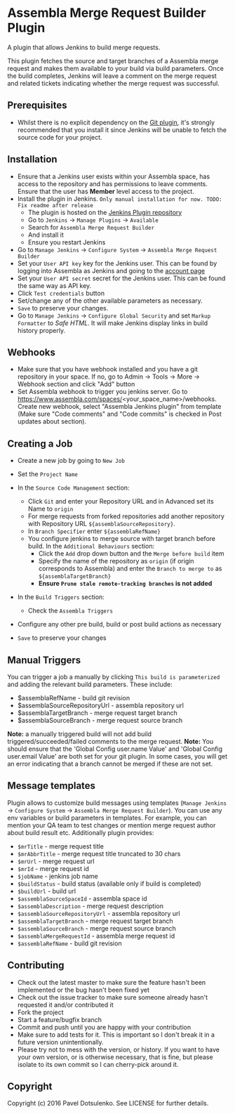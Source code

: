 # Assembla Merge Request Builder Plugin

A plugin that allows Jenkins to build merge requests.

This plugin fetches the source and target branches of a Assembla merge request and makes them available
to your build via build parameters. Once the build completes, Jenkins will leave a comment on the merge
request and related tickets indicating whether the merge request was successful.

## Prerequisites

* Whilst there is no explicit dependency on the [Git plugin](https://wiki.jenkins-ci.org/display/JENKINS/Git+Plugin),
  it's strongly recommended that you install it since Jenkins will be unable to fetch the source code for your project.

## Installation

* Ensure that a Jenkins user exists within your Assembla space, has access to the repository and has permissions to leave comments. Ensure that the user
  has **Member** level access to the project.
* Install the plugin in Jenkins. `Only manual installation for now. TODO: Fix readme after release`
    * The plugin is hosted on the [Jenkins Plugin repository](https://wiki.jenkins-ci.org/display/JENKINS/Assembla+Merge+Request+Builder+Plugin) 
    * Go to ``Jenkins`` -> ``Manage Plugins`` -> ``Available``
    * Search for ``Assembla Merge Request Builder``
    * And install it
    * Ensure you restart Jenkins
* Go to ``Manage Jenkins`` -> ``Configure System`` -> ``Assembla Merge Request Builder``
* Set your ``User API key`` key for the Jenkins user. This can be found by logging into Assembla as Jenkins and going to the [account page](https://www.assembla.com/user/edit/manage_clients) 
* Set your ``User API secret`` secret for the Jenkins user. This can be found the same way as API key.
* Click `Test credentials` button 
* Set/change any of the other available parameters as necessary.
* ``Save`` to preserve your changes.
* Go to `Manage Jenkins` -> `Configure Global Security` and set `Markup Formatter` to *Safe HTML*. It will make Jenkins display links in build history properly.

## Webhooks
* Make sure that you have webhook installed and you have a git repository in your space. If no, go to Admin -> Tools -> More -> Webhook section and click "Add" button
* Set Assembla webhook to trigger you jenkins server. Go to https://www.assembla.com/spaces/<your_space_name>/webhooks. Create new webhook, select "Assembla Jenkins plugin" from template (Make sure "Code comments" and "Code commits" is checked in Post updates about section).

## Creating a Job

* Create a new job by going to ``New Job``
* Set the ``Project Name``
* In the ``Source Code Management`` section:
    * Click ``Git`` and enter your Repository URL and in Advanced set its Name to ``origin``
    * For merge requests from forked repositories add another repository with Repository URL ``${assemblaSourceRepository}``.
    * In ``Branch Specifier`` enter ``${assemblaRefName}``
    * You configure jenkins to merge source with target branch before build. In the ``Additional Behaviours`` section:
        * Click the ``Add`` drop down button and the ``Merge before build`` item
        * Specify the name of the repository as ``origin`` (if origin corresponds to Assembla) and enter the
          ``Branch to merge to`` as ``${assemblaTargetBranch}``
        * **Ensure ``Prune stale remote-tracking branches`` is not added**
* In the ``Build Triggers`` section:
    * Check the ``Assembla Triggers``
    
* Configure any other pre build, build or post build actions as necessary
* ``Save`` to preserve your changes

## Manual Triggers

You can trigger a job a manually by clicking ``This build is parameterized`` and adding the relevant build parameters.
These include:

* $assemblaRefName - build git revision
* $assemblaSourceRepositoryUrl - assembla repository url
* $assemblaTargetBranch - merge request target branch
* $assemblaSourceBranch - merge request source branch

__Note:__  a manually triggered build will not add build triggered/succeeded/failed comments to the merge request.
__Note:__  You should ensure that the 'Global Config user.name Value' and 'Global Config user.email Value' are both set for your git plugin.  In some cases, you will get an error indicating that a branch cannot be merged if these are not set.

## Message templates

Plugin allows to customize build messages using templates (``Manage Jenkins`` -> ``Configure System`` -> ``Assembla Merge Request Builder``). 
You can use any env variables or build parameters in templates. For example, you can mention your QA team to test changes
or mention merge request author about build result etc. Additionally plugin provides:

* `$mrTitle` - merge request title
* `$mrAbbrTitle` - merge request title truncated to 30 chars
* `$mrUrl` - merge request url
* `$mrId` - merge request id
* `$jobName` - jenkins job name
* `$buildStatus` - build status (available only if build is completed)
* `$buildUrl` - build url
* `$assemblaSourceSpaceId` - assembla space id
* `$assemblaDescription` - merge request description
* `$assemblaSourceRepositoryUrl` - assembla repository url
* `$assemblaTargetBranch` - merge request target branch
* `$assemblaSourceBranch` - merge request source branch
* `$assemblaMergeRequestId` - assembla merge request id
* `$assemblaRefName` - build git revision

## Contributing

* Check out the latest master to make sure the feature hasn't been implemented or the bug hasn't been fixed yet
* Check out the issue tracker to make sure someone already hasn't requested it and/or contributed it
* Fork the project
* Start a feature/bugfix branch
* Commit and push until you are happy with your contribution
* Make sure to add tests for it. This is important so I don't break it in a future version unintentionally.
* Please try not to mess with the version, or history. If you want to have your own version, or is otherwise necessary, that is fine,
  but please isolate to its own commit so I can cherry-pick around it.

## Copyright

Copyright (c) 2016 Pavel Dotsulenko. See LICENSE for further details.